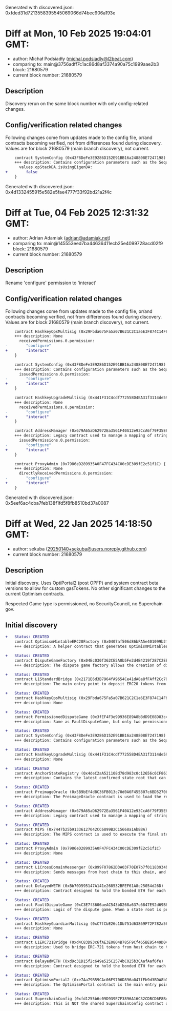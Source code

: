 Generated with discovered.json: 0xfded31d7213558395545069066d74bec906a193e

# Diff at Mon, 10 Feb 2025 19:04:01 GMT:

- author: Michał Podsiadły (<michal.podsiadly@l2beat.com>)
- comparing to: main@3756adff7c1ac86d8af3374a90a75c1999aae2b3 block: 21680579
- current block number: 21680579

## Description

Discovery rerun on the same block number with only config-related changes.

## Config/verification related changes

Following changes come from updates made to the config file,
or/and contracts becoming verified, not from differences found during
discovery. Values are for block 21680579 (main branch discovery), not current.

```diff
    contract SystemConfig (0x43F8DeFe3E9286D152E91BB16a248808E7247198) {
    +++ description: Contains configuration parameters such as the Sequencer address, gas limit on this chain and the unsafe block signer address.
      values.opStackDA.isUsingEigenDA:
+        false
    }
```

Generated with discovered.json: 0x4d1332455915e582e5fae4777f33f92bd21a2f4c

# Diff at Tue, 04 Feb 2025 12:31:32 GMT:

- author: Adrian Adamiak (<adrian@adamiak.net>)
- comparing to: main@145553eed7ba44636411ecb25e4099728acd02f9 block: 21680579
- current block number: 21680579

## Description

Rename 'configure' permission to 'interact'

## Config/verification related changes

Following changes come from updates made to the config file,
or/and contracts becoming verified, not from differences found during
discovery. Values are for block 21680579 (main branch discovery), not current.

```diff
    contract HashkeyOpsMultisig (0x29Fbda675Fa5a07B621C2C1a6E3F874C14F612F3) {
    +++ description: None
      receivedPermissions.0.permission:
-        "configure"
+        "interact"
    }
```

```diff
    contract SystemConfig (0x43F8DeFe3E9286D152E91BB16a248808E7247198) {
    +++ description: Contains configuration parameters such as the Sequencer address, gas limit on this chain and the unsafe block signer address.
      issuedPermissions.0.permission:
-        "configure"
+        "interact"
    }
```

```diff
    contract HashkeyUpgradeMultisig (0x441F31C4cdf772558D4EA31f3114de59aE145E7c) {
    +++ description: None
      receivedPermissions.0.permission:
-        "configure"
+        "interact"
    }
```

```diff
    contract AddressManager (0x679A65aD62972Ea3561F40A12e93CcA6f79F35E6) {
    +++ description: Legacy contract used to manage a mapping of string names to addresses. Modern OP stack uses a different standard proxy system instead, but this contract is still necessary for backwards compatibility with several older contracts.
      issuedPermissions.0.permission:
-        "configure"
+        "interact"
    }
```

```diff
    contract ProxyAdmin (0x7986eD289935A0F47FC434C00cDE309fE2c51f1C) {
    +++ description: None
      directlyReceivedPermissions.0.permission:
-        "configure"
+        "interact"
    }
```

Generated with discovered.json: 0x5eef6ac4cba7feb138f1fd5f8fb8510bd37a0087

# Diff at Wed, 22 Jan 2025 14:18:50 GMT:

- author: sekuba (<29250140+sekuba@users.noreply.github.com>)
- current block number: 21680579

## Description

Initial discovery. Uses OptiPortal2 (post OPFP) and system contract beta versions to allow for custom gasTokens. No other significant changes to the current Optimism contracts.

Respected Game type is permissioned, no SecurityCouncil, no Superchain gov.

## Initial discovery

```diff
+   Status: CREATED
    contract OptimismMintableERC20Factory (0x0407af506d86bFA5e401099b2fC2355590638f19)
    +++ description: A helper contract that generates OptimismMintableERC20 contracts on the network it's deployed to. OptimismMintableERC20 is a standard extension of the base ERC20 token contract designed to allow the L1StandardBridge contracts to mint and burn tokens. This makes it possible to use an OptimismMintablERC20 as this chain's representation of a token on the host chain, or vice-versa.
```

```diff
+   Status: CREATED
    contract DisputeGameFactory (0x04Ec030f362CE5A0b5Fe2d4B4219f287C2EBDE50)
    +++ description: The dispute game factory allows the creation of dispute games, used to propose state roots and eventually challenge them.
```

```diff
+   Status: CREATED
    contract L1StandardBridge (0x2171E6d3B7964fA9654Ce41dA8a8fFAff2Cc70be)
    +++ description: The main entry point to deposit ERC20 tokens from host chain to this chain.
```

```diff
+   Status: CREATED
    contract HashkeyOpsMultisig (0x29Fbda675Fa5a07B621C2C1a6E3F874C14F612F3)
    +++ description: None
```

```diff
+   Status: CREATED
    contract PermissionedDisputeGame (0x3fEF4F3e99936E89A8bBdD9E08D83c471D5E152D)
    +++ description: Same as FaultDisputeGame, but only two permissioned addresses are designated as proposer and challenger.
```

```diff
+   Status: CREATED
    contract SystemConfig (0x43F8DeFe3E9286D152E91BB16a248808E7247198)
    +++ description: Contains configuration parameters such as the Sequencer address, gas limit on this chain and the unsafe block signer address.
```

```diff
+   Status: CREATED
    contract HashkeyUpgradeMultisig (0x441F31C4cdf772558D4EA31f3114de59aE145E7c)
    +++ description: None
```

```diff
+   Status: CREATED
    contract AnchorStateRegistry (0x4deC2aA521108d78d983c0c12656c6CF8631F2ED)
    +++ description: Contains the latest confirmed state root that can be used as a starting point in a dispute game.
```

```diff
+   Status: CREATED
    contract PreimageOracle (0x5B9bEf4d8C36FB013c70d0A6F455807c6BD5270b)
    +++ description: The PreimageOracle contract is used to load the required data from L1 for a dispute game.
```

```diff
+   Status: CREATED
    contract AddressManager (0x679A65aD62972Ea3561F40A12e93CcA6f79F35E6)
    +++ description: Legacy contract used to manage a mapping of string names to addresses. Modern OP stack uses a different standard proxy system instead, but this contract is still necessary for backwards compatibility with several older contracts.
```

```diff
+   Status: CREATED
    contract MIPS (0x7447b25b91336127042CC6899B2C15668a1Ab8BA)
    +++ description: The MIPS contract is used to execute the final step of the dispute game which objectively determines the winner of the dispute.
```

```diff
+   Status: CREATED
    contract ProxyAdmin (0x7986eD289935A0F47FC434C00cDE309fE2c51f1C)
    +++ description: None
```

```diff
+   Status: CREATED
    contract L1CrossDomainMessenger (0x899F07862D3A03F70E07b7f01183934b485d2e97)
    +++ description: Sends messages from host chain to this chain, and relays messages back onto host chain. In the event that a message sent from host chain to this chain is rejected for exceeding this chain's epoch gas limit, it can be resubmitted via this contract's replay function.
```

```diff
+   Status: CREATED
    contract DelayedWETH (0xBb70D595147A141e268532BFEF61A8c25054d26D)
    +++ description: Contract designed to hold the bonded ETH for each game. It is designed as a wrapper around WETH to allow an owner to function as a backstop if a game would incorrectly distribute funds.
```

```diff
+   Status: CREATED
    contract FaultDisputeGame (0xC3E7f3606aeAC543bD268a637c6847E92d69B8aA)
    +++ description: Logic of the dispute game. When a state root is proposed, a dispute game contract is deployed. Challengers can use such contracts to challenge the proposed state root.
```

```diff
+   Status: CREATED
    contract HashkeyGuardianMultisig (0xC7fCbE26c1Db751d63869F72F782a56710f6be5A)
    +++ description: None
```

```diff
+   Status: CREATED
    contract L1ERC721Bridge (0xd4C83D93c6fAE3E0804B785F9Cf465BE95449D04)
    +++ description: Used to bridge ERC-721 tokens from host chain to this chain.
```

```diff
+   Status: CREATED
    contract DelayedWETH (0xd9c31D15f2c649e525C2574bC025b3CAafAaf6fe)
    +++ description: Contract designed to hold the bonded ETH for each game. It is designed as a wrapper around WETH to allow an owner to function as a backstop if a game would incorrectly distribute funds.
```

```diff
+   Status: CREATED
    contract OptimismPortal2 (0xe7Aa79B59CAc06F9706D896a047fEb9d3BDA8bD3)
    +++ description: The OptimismPortal contract is the main entry point to deposit funds from L1 to L2. It also allows to prove and finalize withdrawals. It specifies which game type can be used for withdrawals, which currently is the PermissionedDisputeGame.
```

```diff
+   Status: CREATED
    contract SuperchainConfig (0xfd1255b6c09D939E7F3896A16C32CDBCD6F8B40A)
    +++ description: This is NOT the shared SuperchainConfig contract of the OP stack Superchain but rather a local fork. It manages the `PAUSED_SLOT`, a boolean value indicating whether the local chain is paused, and `GUARDIAN_SLOT`, the address of the guardian which can pause and unpause the system.
```

